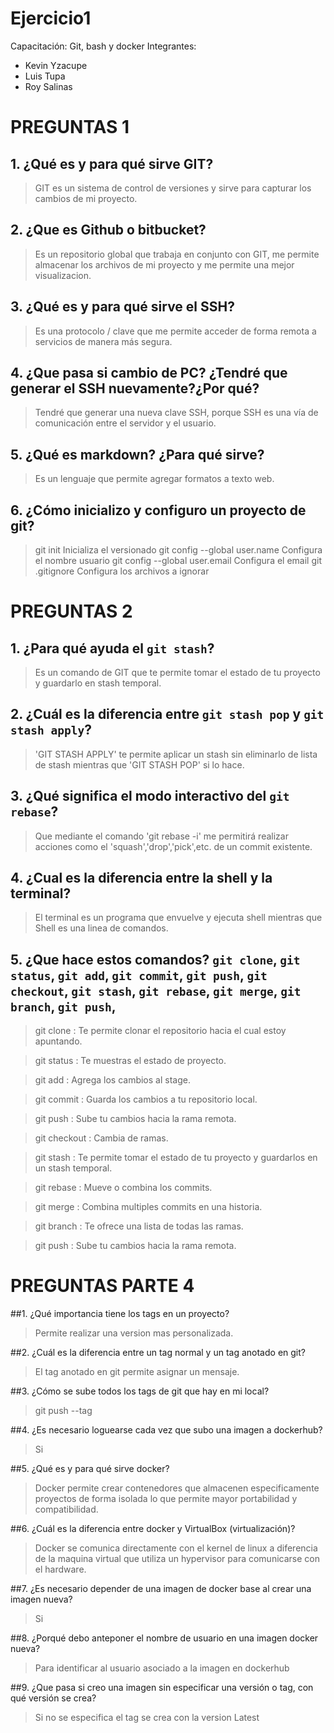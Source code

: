 # Ejercicio1
Capacitación: Git, bash y docker
Integrantes:
- Kevin Yzacupe
- Luis Tupa
- Roy Salinas


# PREGUNTAS 1
## 1. ¿Qué es y para qué sirve GIT?
> GIT es un sistema de control de versiones y sirve para capturar los cambios de mi proyecto.

## 2. ¿Que es Github o bitbucket?
> Es un repositorio global que trabaja en conjunto con GIT, me permite almacenar los archivos de mi proyecto y me permite una mejor visualizacion.

## 3. ¿Qué es y para qué sirve el SSH?
> Es una protocolo / clave que me permite acceder de forma remota a servicios de manera más segura.

## 4. ¿Que pasa si cambio de PC? ¿Tendré que generar el SSH nuevamente?¿Por qué?
> Tendré que generar una nueva clave SSH, porque SSH es una vía de comunicación entre el servidor y el usuario.

## 5. ¿Qué es markdown? ¿Para qué sirve?
> Es un lenguaje que permite agregar formatos a texto web.

## 6. ¿Cómo inicializo y configuro un proyecto de git?
> git init 						Inicializa el versionado
> git config --global user.name 	Configura el nombre usuario
> git config --global user.email 	Configura el email
> git .gitignore 					Configura los archivos a ignorar


# PREGUNTAS 2
## 1. ¿Para qué ayuda el `git stash`?
> Es un comando de GIT que te permite tomar el estado de tu proyecto y guardarlo en stash temporal.
 
## 2. ¿Cuál es la diferencia entre `git stash pop` y `git stash apply`?
> 'GIT STASH APPLY' te permite aplicar un stash sin eliminarlo de lista de stash mientras que 'GIT STASH POP' si lo hace.

## 3. ¿Qué significa el modo interactivo del `git rebase`?
> Que mediante el comando 'git rebase -i' me permitirá realizar acciones como el 'squash','drop','pick',etc. de un commit existente.

## 4. ¿Cual es la diferencia entre la shell y la terminal?
> El terminal es un programa que envuelve y ejecuta shell mientras que Shell es una linea de comandos.

## 5. ¿Que hace estos comandos? `git clone`, `git status`, `git add`, `git commit`, `git push`, `git checkout`, `git stash`, `git rebase`, `git merge`, `git branch`, `git push`,
> git clone		: Te permite clonar el repositorio hacia el cual estoy apuntando.

> git status	: Te muestras el estado de proyecto.

> git add		: Agrega los cambios al stage.

> git commit	: Guarda los cambios a tu repositorio local.

> git push		: Sube tu cambios hacia la rama remota.

> git checkout	: Cambia de ramas.

> git stash		: Te permite tomar el estado de tu proyecto y guardarlos en un stash temporal.

> git rebase	: Mueve o combina los commits.

> git merge		: Combina multiples commits en una historia.

> git branch	: Te ofrece una lista de todas las ramas.

> git push		: Sube tu cambios hacia la rama remota.


# PREGUNTAS PARTE 4
##1. ¿Qué importancia tiene los tags en un proyecto?
> Permite realizar una version mas personalizada.

##2. ¿Cuál es la diferencia entre un tag normal y un tag anotado en git?
> El tag anotado en git permite asignar un mensaje.

##3. ¿Cómo se sube todos los tags de git que hay en mi local?
> git push --tag

##4. ¿Es necesario loguearse cada vez que subo una imagen a dockerhub?
> Si

##5. ¿Qué es y para qué sirve docker?
> Docker permite crear contenedores que almacenen especificamente proyectos de forma isolada lo que permite mayor portabilidad y compatibilidad.

##6. ¿Cuál es la diferencia entre docker y VirtualBox (virtualización)?
> Docker se comunica directamente con el kernel de linux a diferencia de la maquina virtual que utiliza un hypervisor para comunicarse con el hardware.

##7. ¿Es necesario depender de una imagen de docker base al crear una imagen nueva?
> Si

##8. ¿Porqué debo anteponer el nombre de usuario en una imagen docker nueva?
> Para identificar al usuario asociado a la imagen en dockerhub

##9. ¿Que pasa si creo una imagen sin especificar una versión o tag, con qué versión se crea?
> Si no se especifica el tag se crea con la version Latest

